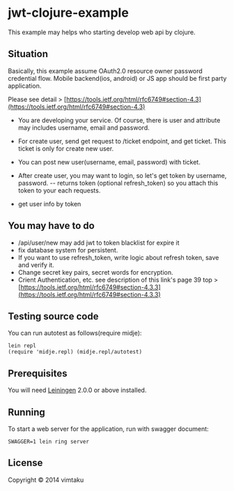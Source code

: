 # jwt-clojure-example

This example may helps who starting develop web api by clojure.

## Situation

Basically, this example assume OAuth2.0 resource owner password credential flow.
Mobile backend(ios, android) or JS app should be first party application.

Please see detail > [https://tools.ietf.org/html/rfc6749#section-4.3](https://tools.ietf.org/html/rfc6749#section-4.3)

 - You are developing your service. Of course, there is user and attribute may includes username, email and password.
 - For create user, send get request to /ticket endpoint, and get ticket. This ticket is only for create new user.
 - You can post new user(username, email, password) with ticket.

 - After create user, you may want to login, so let's get token by username, password.
 -- returns token (optional refresh_token) so you attach this token to your each requests.
 - get user info by token

## You may have to do
 - /api/user/new may add jwt to token blacklist for expire it
 - fix database system for persistent.
 - If you want to use refresh_token, write logic about refresh token, save and verify it.
 - Change secret key pairs, secret words for encryption.
 - Crient Authentication, etc. see description of this link's page 39 top > [https://tools.ietf.org/html/rfc6749#section-4.3.3](https://tools.ietf.org/html/rfc6749#section-4.3.3)

## Testing source code

You can run autotest as follows(require midje):

    lein repl
    (require 'midje.repl) (midje.repl/autotest)

## Prerequisites

You will need [Leiningen][] 2.0.0 or above installed.

[leiningen]: https://github.com/technomancy/leiningen

## Running

To start a web server for the application, run with swagger document:

    SWAGGER=1 lein ring server

## License

Copyright © 2014 vimtaku
